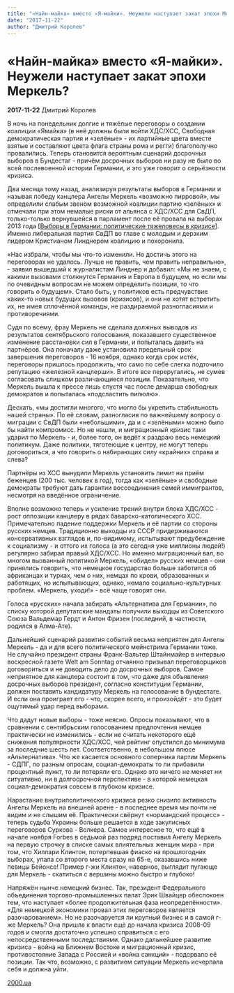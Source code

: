 ```yaml
---
title: "«Найн-майка» вместо «Я-майки». Неужели наступает закат эпохи Меркель?"
date: "2017-11-22"
author: "Дмитрий Королев"
---
```


# «Найн-майка» вместо «Я-майки». Неужели наступает закат эпохи Меркель?

**2017-11-22** Дмитрий Королев

В ночь на понедельник долгие и тяжёлые переговоры о создании коалиции «Ямайка» (в неё должны были войти ХДС/ХСС, Свободная демократическая партия и «зелёные» - их партийные цвета вместе взятые и составляют цвета флага страны рома и регги) благополучно провалились. Теперь становится вероятным сценарий досрочных выборов в Бундестаг - причём досрочных выборов ни разу не было во всей послевоенной истории Германии, и это уже говорит о серьёзности кризиса.

Два месяца тому назад, анализируя результаты выборов в Германии и называя победу канцлера Ангелы Меркель «возможно пирровой», мы определили слабым звеном возможной коалиции партию «зелёных» и отмечали при этом немалые риски от альянса с ХДС/ХСС для СвДП, только-только вернувшейся в парламент после её провала на выборах 2013 года [[Выборы в Германии: политические тяжеловесы в кризисе](http://www.2000.ua/spectemy/vybory-v-germanii-2017/vybory-v-germanii-politicheskie-tjazhelovesy-v-krizise.htm)]. Именно либеральная партия СвДП во главе с молодым и дерзким лидером Кристианом Линднером коалицию и похоронила.

«Нас избрали, чтобы мы что-то изменили. Но достичь этого на переговорах не удалось. Лучше не править, чем править неправильно», - заявил вышедший к журналистам Линднер и добавил: «Мы не знаем, с какими вызовами столкнутся Германия и Европа в будущем, но если мы по очевидным вопросам не можем определить позиции, то что говорить о будущем». Стало быть, у политиков есть предчувствие каких-то новых будущих вызовов (кризисов), и они не хотят встретить их, не имея сплочённой команды, не раздираемой разногласиями и противоречиями.

Судя по всему, фрау Меркель не сделала должных выводов из результатов сентябрьского голосования, показавшего существенное изменение расстановки сил в Германии, и попыталась давить на партнёров. Она поначалу даже установила предельный срок завершения переговоров - 16 ноября, однако когда срок истёк, переговоры пришлось продолжить, что само по себе слегка подточило репутацию «железной канцлерши». В итоге все переругались, не сумев согласовать слишком различающиеся позиции. Показательно, что Меркель вышла к прессе лишь спустя час после демарша свободных демократов и попыталась «подсластить пилюлю».

Дескать, «мы достигли многого, что могло бы укрепить стабильность нашей страны». По её словам, разногласия по важнейшему вопросу о миграции с СвДП были «небольшими», да и с «зелёными» можно было бы найти компромисс. Но не нашли, и миграционный кризис таки ударил по Меркель - и, более того, он ведёт к раздраю весь немецкий политикум. Даже политики, тяготеющие к центру, не могут теперь договориться, а что говорить о набирающих силу «крайних» справа и слева?

Партнёры из ХСС вынудили Меркель установить лимит на приём беженцев (200 тыс. человек в год), тогда как «зелёные» и свободные демократы требуют дать гарантии воссоединения семей иммигрантов, несмотря на введённое ограничение.

Вполне возможно теперь и усиление трений внутри блока ХДС/ХСС - рост оппозиции канцлеру в рядах баварско-католического ХСС. Примечательно падение поддержки Меркель и её партии со стороны русских немцев. Традиционно выходцы из СССР придерживаются консервативных взглядов и, по-видимому, испытывают предубеждение к социализму - и оттого их голоса (а это сегодня уже миллионы людей!) регулярно забирал правый ХДС/ХСС. Но именно миграционный вал, во многом вызванный политикой Меркель, «обидел» русских немцев - они принялись говорить, что немецкое государство больше заботится об африканцах и турках, чем о них, немцах по крови, образованных и работящих, но испытывающих, однако, немало социально-культурных проблем. «Меркель, уходи!» - всё чаще говорят они.

Голоса «русских» начала забирать «Альтернатива для Германии», по списку которой депутатские мандаты получили выходцы из Советского Союза Вальдемар Гердт и Антон Фризен (последний, в частности, родился в Алма-Ате).

Дальнейший сценарий развития событий весьма неприятен для Ангелы Меркель - да и для всего политического мейнстрима Германии тоже. Не случайно президент страны Франк-Вальтер Штайнмайер в интервью воскресной газете Welt am Sonntag отчаянно призывал переговорщиков договориться и не доводить дело до досрочных выборов. Самое неприятное для канцлера состоит в том, что даже для объявления досрочных выборов президент, согласно конституции Германии, должен поставить кандидатуру Меркель на голосование в бундестаге. И если она проиграет его - что, скорее всего, и произойдёт - это будет ощутимый удар перед выборами.

Что дадут новые выборы - тоже неясно. Опросы показывают, что в сравнении с сентябрьским голосованием предпочтения немцев практически не изменились - если не считать некоторого ещё снижения популярности ХДС/ХСС, чей рейтинг опустился до минимума за последние шесть лет. Соответственно, в небольшом плюсе «Альтернатива». Что же касается основного соперника партии Меркель - СДПГ, по разным опросам, социал-демократы то ли прибавили процентный пункт, то ли потеряли его. Однако это ничего не меняет ни ситуативно, ни в долгосрочной перспективе - в которой немецкая социал-демократия совсем в глубоком кризисе.

Нарастание внутриполитического кризиса резко снизило активность Ангелы Меркель на внешней арене - в последнее время мы почти не видим и не слышим её. Практически свёрнут «нормандский процесс» - теперь судьба Украины больше решается в ходе закулисных переговоров Суркова - Волкера. Самое интересное то, что ещё в начале ноября Forbes в седьмой раз подряд поставил Ангелу Меркель на первую строчку в списке самых влиятельных женщин мира - при том, что Хиллари Клинтон, потерпевшая фиаско на прошлогодних выборах, упала со второго места сразу на 65-е, оказавшись ниже певицы Бейонсе! Пример г-жи Клинтон, наверное, выглядит пугающе для Меркель - скатиться с вершины можно быстро и глубоко!

Напряжён нынче немецкий бизнес. Так, президент Федерального объединения торгово-промышленных палат Эрик Швайцер обеспокоен тем, что наступает «более продолжительная фаза неопределённости». «Для немецкой экономики провал этих переговоров является разочарованием». Но не разочаруется ли крупный бизнес и в самой г-же Меркель? Она пришла к власти ещё до начала кризиса 2008-09 годов и смогла достаточно успешно справиться с его непосредственными последствиями. Однако дальнейшее развитие кризиса - война на Ближнем Востоке и миграционный кризис, противостояние Запада с Россией и «война санкций» - подорвало её позиции. Так что, возможно, с развитием ситуации Меркель исчерпала себя и должна уйти.

[2000.ua](https://www.2000.ua/blogi/avtorskie-kolonki_blogi/nain-maika-vmesto-ja-maiki_-nastupaet-zakat-epohi-merkel_.htm)